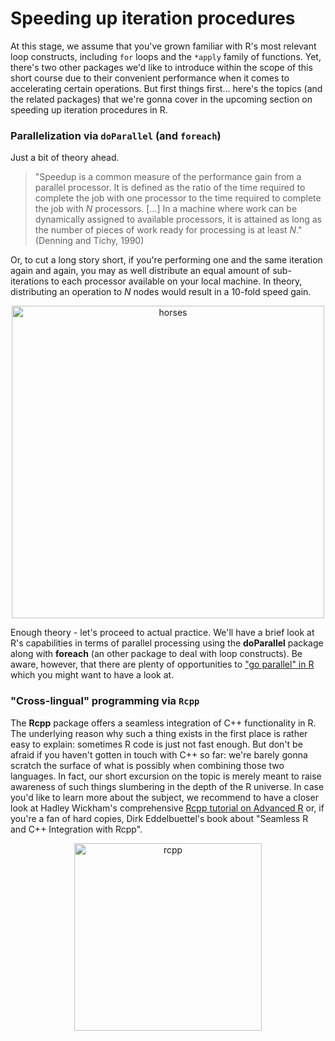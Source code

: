 
# Speeding up iteration procedures

At this stage, we assume that you've grown familiar with R's most relevant loop 
constructs, including `for` loops and the `*apply` family of functions. Yet, 
there's two other packages we'd like to introduce within the scope of this short 
course due to their convenient performance when it comes to accelerating certain 
operations. But first things first... here's the topics (and the related 
packages) that we're gonna cover in the upcoming section on speeding up 
iteration procedures in R.

### Parallelization via `doParallel` (and `foreach`)

Just a bit of theory ahead.

<blockquote>
"Speedup is a common measure of the performance gain from a parallel processor. 
It is defined as the ratio of the time required to complete the job with one 
processor to the time required to complete the job with <i>N</i> processors. 
[...] In a machine where work can be dynamically assigned to available 
processors, it is attained as long as the number of pieces of work ready for 
processing is at least <i>N</i>." (Denning and Tichy, 1990)
</blockquote>

Or, to cut a long story short, if you're performing one and the same iteration 
again and again, you may as well distribute an equal amount of sub-iterations to 
each processor available on your local machine. In theory, distributing an 
operation to <i>N</i> nodes would result in a 10-fold speed gain. 

<center>
  <img src="https://i2.wp.com/gforge.se/wp-content/uploads/2015/02/Horse_power_smudge_9000.jpg" alt="horses" style="width: 500px;"/>
</center>

Enough theory - let's proceed to actual practice. We'll have a brief look at R's 
capabilities in terms of parallel processing using the **doParallel** package 
along with **foreach** (an other package to deal with loop constructs). Be 
aware, however, that there are plenty of opportunities to ["go parallel" in R](http://www.r-bloggers.com/how-to-go-parallel-in-r-basics-tips/) which you 
might want to have a look at.

### "Cross-lingual" programming via `Rcpp`

The **Rcpp** package offers a seamless integration of C++ functionality in R. 
The underlying reason why such a thing exists in the first place is rather easy 
to explain: sometimes R code is just not fast enough. But don't be afraid if you 
haven't gotten in touch with C++ so far: we're barely gonna scratch the surface 
of what is possibly when combining those two languages. In fact, our short 
excursion on the topic is merely meant to raise awareness of such things 
slumbering in the depth of the R universe. In case you'd like to learn more 
about the subject, we recommend to have a closer look at Hadley Wickham's 
comprehensive [Rcpp tutorial on Advanced R](http://adv-r.had.co.nz/Rcpp.html) or, 
if you're a fan of hard copies, Dirk Eddelbuettel's book about "Seamless R and 
C++ Integration with Rcpp". 

<center>
  <img src="http://www.rcpp.org/book/seamless.png" alt="rcpp" style="width: 300px;"/>
</center>
